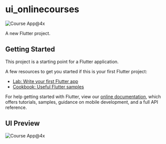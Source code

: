 # ui_onlinecourses

![Course App@4x](https://user-images.githubusercontent.com/50306963/122431385-9b3af400-cfbe-11eb-8456-e26145c37311.png)

A new Flutter project.

## Getting Started

This project is a starting point for a Flutter application.

A few resources to get you started if this is your first Flutter project:

- [Lab: Write your first Flutter app](https://flutter.dev/docs/get-started/codelab)
- [Cookbook: Useful Flutter samples](https://flutter.dev/docs/cookbook)

For help getting started with Flutter, view our
[online documentation](https://flutter.dev/docs), which offers tutorials,
samples, guidance on mobile development, and a full API reference.

## UI Preview
![Course App@4x](https://user-images.githubusercontent.com/50306963/109314237-af29e100-787b-11eb-9e5e-a1ba48568fb5.png)

